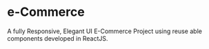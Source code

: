 # e-Commerce
A fully Responsive, Elegant UI E-Commerce Project using reuse able components developed in  ReactJS.
